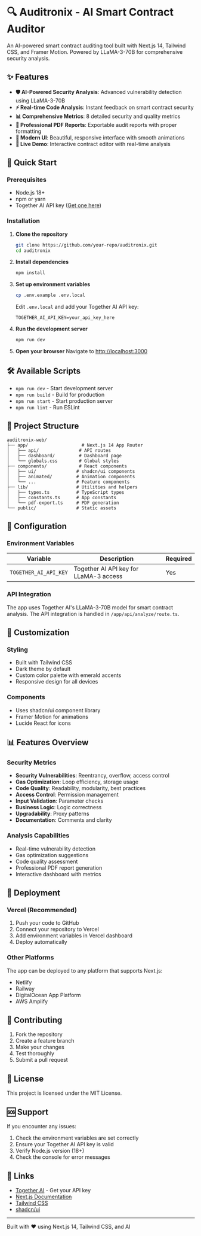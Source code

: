 # 🔍 Auditronix - AI Smart Contract Auditor

An AI-powered smart contract auditing tool built with Next.js 14, Tailwind CSS, and Framer Motion. Powered by LLaMA-3-70B for comprehensive security analysis.

## ✨ Features

- **🛡️ AI-Powered Security Analysis**: Advanced vulnerability detection using LLaMA-3-70B
- **⚡ Real-time Code Analysis**: Instant feedback on smart contract security
- **📊 Comprehensive Metrics**: 8 detailed security and quality metrics
- **📄 Professional PDF Reports**: Exportable audit reports with proper formatting
- **🎨 Modern UI**: Beautiful, responsive interface with smooth animations
- **🔧 Live Demo**: Interactive contract editor with real-time analysis

## 🚀 Quick Start

### Prerequisites

- Node.js 18+ 
- npm or yarn
- Together AI API key ([Get one here](https://api.together.xyz))

### Installation

1. **Clone the repository**

   ```bash
   git clone https://github.com/your-repo/auditronix.git
   cd auditronix

2. **Install dependencies**
   ```bash
   npm install
   ```

3. **Set up environment variables**
   ```bash
   cp .env.example .env.local
   ```
   
   Edit `.env.local` and add your Together AI API key:
   ```
   TOGETHER_AI_API_KEY=your_api_key_here
   ```

4. **Run the development server**
   ```bash
   npm run dev
   ```

5. **Open your browser**
   Navigate to [http://localhost:3000](http://localhost:3000)

## 🛠️ Available Scripts

- `npm run dev` - Start development server
- `npm run build` - Build for production
- `npm run start` - Start production server
- `npm run lint` - Run ESLint

## 📁 Project Structure

```
auditronix-web/
├── app/                    # Next.js 14 App Router
│   ├── api/               # API routes
│   ├── dashboard/         # Dashboard page
│   └── globals.css        # Global styles
├── components/            # React components
│   ├── ui/               # shadcn/ui components
│   ├── animated/         # Animation components
│   └── ...               # Feature components
├── lib/                  # Utilities and helpers
│   ├── types.ts          # TypeScript types
│   ├── constants.ts      # App constants
│   └── pdf-export.ts     # PDF generation
└── public/               # Static assets
```

## 🔧 Configuration

### Environment Variables

| Variable | Description | Required |
|----------|-------------|----------|
| `TOGETHER_AI_API_KEY` | Together AI API key for LLaMA-3 access | Yes |

### API Integration

The app uses Together AI's LLaMA-3-70B model for smart contract analysis. The API integration is handled in `/app/api/analyze/route.ts`.

## 🎨 Customization

### Styling
- Built with Tailwind CSS
- Dark theme by default
- Custom color palette with emerald accents
- Responsive design for all devices

### Components
- Uses shadcn/ui component library
- Framer Motion for animations
- Lucide React for icons

## 📊 Features Overview

### Security Metrics
- **Security Vulnerabilities**: Reentrancy, overflow, access control
- **Gas Optimization**: Loop efficiency, storage usage
- **Code Quality**: Readability, modularity, best practices
- **Access Control**: Permission management
- **Input Validation**: Parameter checks
- **Business Logic**: Logic correctness
- **Upgradability**: Proxy patterns
- **Documentation**: Comments and clarity

### Analysis Capabilities
- Real-time vulnerability detection
- Gas optimization suggestions
- Code quality assessment
- Professional PDF report generation
- Interactive dashboard with metrics

## 🚀 Deployment

### Vercel (Recommended)
1. Push your code to GitHub
2. Connect your repository to Vercel
3. Add environment variables in Vercel dashboard
4. Deploy automatically

### Other Platforms
The app can be deployed to any platform that supports Next.js:
- Netlify
- Railway
- DigitalOcean App Platform
- AWS Amplify

## 🤝 Contributing

1. Fork the repository
2. Create a feature branch
3. Make your changes
4. Test thoroughly
5. Submit a pull request

## 📝 License

This project is licensed under the MIT License.

## 🆘 Support

If you encounter any issues:
1. Check the environment variables are set correctly
2. Ensure your Together AI API key is valid
3. Verify Node.js version (18+)
4. Check the console for error messages

## 🔗 Links

- [Together AI](https://api.together.xyz) - Get your API key
- [Next.js Documentation](https://nextjs.org/docs)
- [Tailwind CSS](https://tailwindcss.com)
- [shadcn/ui](https://ui.shadcn.com)

---

Built with ❤️ using Next.js 14, Tailwind CSS, and AI

